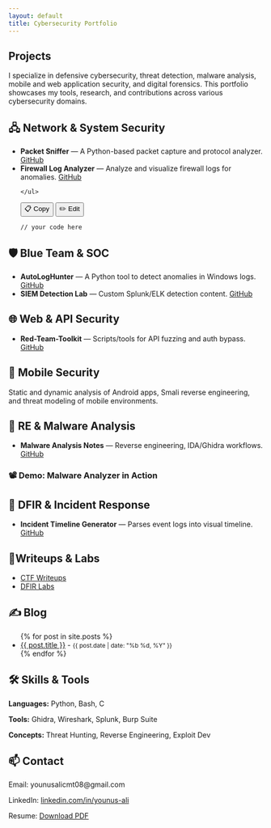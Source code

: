 ```yaml
---
layout: default
title: Cybersecurity Portfolio
---
```


<section id="Projects">
  <h2>Projects</h2>
  <p>I specialize in defensive cybersecurity, threat detection, malware analysis, mobile and web application security, and digital forensics. This portfolio showcases my tools, research, and contributions across various cybersecurity domains.</p>
</section>

<!-- Your other sections (network-security, blue-team, etc.) go here exactly as is -->
  <section id="network-security">
    <h2>🖧 Network & System Security</h2>
    <ul>
      <li><strong>Packet Sniffer</strong> — A Python-based packet capture and protocol analyzer. <a href="https://github.com/yourusername/PacketSniffer" target="_blank">GitHub</a></li>
      <li><strong>Firewall Log Analyzer</strong> — Analyze and visualize firewall logs for anomalies. <a href="https://github.com/yourusername/FirewallAnalyzer" target="_blank">GitHub</a></li>

    </ul>

<div class="code-box">
  <div class="code-actions">
    <button onclick="copyCode(this)">📋 Copy</button>
    <button onclick="editCode(this)">✏️ Edit</button>
  </div>
  <pre><code>// your code here</code></pre>
</div>
  </section>
  <section id="blue-team">
    <h2>🛡️ Blue Team & SOC</h2>
    <ul>
      <li><strong>AutoLogHunter</strong> — A Python tool to detect anomalies in Windows logs. <a href="https://github.com/yourusername/AutoLogHunter" target="_blank">GitHub</a></li>
      <li><strong>SIEM Detection Lab</strong> — Custom Splunk/ELK detection content. <a href="https://github.com/yourusername/SIEM-Detection-Lab" target="_blank">GitHub</a></li>
    </ul>
  </section>

  <section id="web-security">
    <h2>🌐 Web & API Security</h2>
    <ul>
      <li><strong>Red-Team-Toolkit</strong> — Scripts/tools for API fuzzing and auth bypass. <a href="https://github.com/yourusername/Red-Team-Toolkit" target="_blank">GitHub</a></li>
    </ul>
  </section>

  <section id="mobile-security">
    <h2>📱 Mobile Security</h2>
    <p>Static and dynamic analysis of Android apps, Smali reverse engineering, and threat modeling of mobile environments.</p>
  </section>

  <section id="re-malware">
    <h2>🧬 RE & Malware Analysis</h2>
    <ul>
      <li><strong>Malware Analysis Notes</strong> — Reverse engineering, IDA/Ghidra workflows. <a href="https://github.com/yourusername/Malware-Notes" target="_blank">GitHub</a></li>
    </ul>
    <div class="asciinema">
      <h3>📽️ Demo: Malware Analyzer in Action</h3>
      <script id="asciicast-569558" src="https://asciinema.org/a/569558.js" async></script>
    </div>
  </section>

<section id="dfir">
  <h2>🧩 DFIR & Incident Response</h2>
  <ul>
    <li><strong>Incident Timeline Generator</strong> — Parses event logs into visual timeline. <a href="https://github.com/yourusername/dfir-timeline">GitHub</a></li>
  </ul>
</section>
  <section id="labs">
    <h2>🧪Writeups & Labs</h2>
    <ul>
      <li><a href="https://github.com/yourusername/CTF-Writeups" target="_blank">CTF Writeups</a></li>
      <li><a href=https://github.com/mdalinesco1464/mdalinesco1464.github.io/blob/main/_posts/2025-06-01-log-analysis.md" target="_blank">DFIR Labs</a></li>
    </ul>
  </section>
<section id="blog">
  <h2>✍️ Blog</h2>
  <ul>
    {% for post in site.posts %}
      <li><a href="_posts/2025-06-01-log-analysis.md">{{ post.title }}</a> - <small>{{ post.date | date: "%b %d, %Y" }}</small></li>
    {% endfor %}
  </ul>
</section>

<section id="skills">
  <h2>🛠️ Skills & Tools</h2>
  <p><strong>Languages:</strong> Python, Bash, C</p>
  <p><strong>Tools:</strong> Ghidra, Wireshark, Splunk, Burp Suite</p>
  <p><strong>Concepts:</strong> Threat Hunting, Reverse Engineering, Exploit Dev</p>
</section>
  <section id="contact">
    <h2>📫 Contact</h2>
    <p>Email: younusalicmt08@gmail.com</p>
    <p>LinkedIn: <a href="http://www.linkedin.com/in/younus-ali-1b0151119" target="_blank">linkedin.com/in/younus-ali</a></p>

  <p>Resume: <a href="./resume.pdf" target="_blank">Download PDF</a></p>
  </section>
<!-- Skills, Contact, etc. -->
